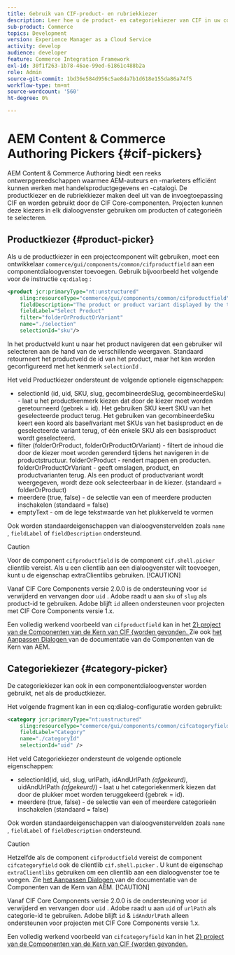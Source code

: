 ```yaml
---
title: Gebruik van CIF-product- en rubriekkiezer
description: Leer hoe u de product- en categoriekiezer van CIF in uw componenten voor klantenhandel gebruikt om auteurs en marketers te ondersteunen bij het efficiënt werken met product- en catalogusgegevens.
sub-product: Commerce
topics: Development
version: Experience Manager as a Cloud Service
activity: develop
audience: developer
feature: Commerce Integration Framework
exl-id: 30f1f263-1b78-46ae-99ed-61861c488b2a
role: Admin
source-git-commit: 1bd36e584d956c5ae8da7b1d618e155da86a74f5
workflow-type: tm+mt
source-wordcount: '560'
ht-degree: 0%

---
```


# AEM Content &amp; Commerce Authoring Pickers {#cif-pickers}

AEM Content &amp; Commerce Authoring biedt een reeks ontwerpgereedschappen waarmee AEM-auteurs en -marketers efficiënt kunnen werken met handelsproductgegevens en -catalogi. De productkiezer en de rubriekkiezer maken deel uit van de invoegtoepassing CIF en worden gebruikt door de CIF Core-componenten. Projecten kunnen deze kiezers in elk dialoogvenster gebruiken om producten of categorieën te selecteren.

## Productkiezer {#product-picker}

Als u de productkiezer in een projectcomponent wilt gebruiken, moet een ontwikkelaar `commerce/gui/components/common/cifproductfield` aan een componentdialoogvenster toevoegen. Gebruik bijvoorbeeld het volgende voor de instructie `cq:dialog` :

```xml
<product jcr:primaryType="nt:unstructured"
    sling:resourceType="commerce/gui/components/common/cifproductfield"
    fieldDescription="The product or product variant displayed by the teaser"
    fieldLabel="Select Product"
    filter="folderOrProductOrVariant"
    name="./selection"
    selectionId="sku"/>
```

In het productveld kunt u naar het product navigeren dat een gebruiker wil selecteren aan de hand van de verschillende weergaven. Standaard retourneert het productveld de id van het product, maar het kan worden geconfigureerd met het kenmerk `selectionId` .

Het veld Productkiezer ondersteunt de volgende optionele eigenschappen:

- selectionId (id, uid, SKU, slug, gecombineerdeSlug, gecombineerdeSku) - laat u het productkenmerk kiezen dat door de kiezer moet worden geretourneerd (gebrek = id). Het gebruiken SKU keert SKU van het geselecteerde product terug. Het gebruiken van gecombineerdeSku keert een koord als base#variant met SKUs van het basisproduct en de geselecteerde variant terug, of één enkele SKU als een basisproduct wordt geselecteerd.
- filter (folderOrProduct, folderOrProductOrVariant) - filtert de inhoud die door de kiezer moet worden gerenderd tijdens het navigeren in de productstructuur. folderOrProduct - rendert mappen en producten. folderOrProductOrVariant - geeft omslagen, product, en productvarianten terug. Als een product of productvariant wordt weergegeven, wordt deze ook selecteerbaar in de kiezer. (standaard = folderOrProduct)
- meerdere (true, false) - de selectie van een of meerdere producten inschakelen (standaard = false)
- emptyText - om de lege tekstwaarde van het plukkerveld te vormen

Ook worden standaardeigenschappen van dialoogvenstervelden zoals `name` , `fieldLabel` of `fieldDescription` ondersteund.

>[!CAUTION]
>
>Voor de component `cifproductfield` is de component `cif.shell.picker` clientlib vereist. Als u een clientlib aan een dialoogvenster wilt toevoegen, kunt u de eigenschap extraClientlibs gebruiken.
>[!CAUTION]
>
>Vanaf CIF Core Components versie 2.0.0 is de ondersteuning voor `id` verwijderd en vervangen door `uid` . Adobe raadt u aan `sku` of `slug` als product-id te gebruiken. Adobe blijft `id` alleen ondersteunen voor projecten met CIF Core Components versie 1.x.

Een volledig werkend voorbeeld van `cifproductfield` kan in het [ 2&rbrace; project van de Componenten van de Kern van CIF &lbrace;worden gevonden. ](https://github.com/adobe/aem-core-cif-components/blob/master/ui.apps/src/main/content/jcr_root/apps/core/cif/components/commerce/productteaser/v1/productteaser/_cq_dialog/.content.xml) Zie ook [ het Aanpassen Dialogen ](https://experienceleague.adobe.com/docs/experience-manager-core-components/using/developing/customizing.html#customizing-dialogs) van de documentatie van de Componenten van de Kern van AEM.

## Categoriekiezer {#category-picker}

De categoriekiezer kan ook in een componentdialoogvenster worden gebruikt, net als de productkiezer.

Het volgende fragment kan in een cq:dialog-configuratie worden gebruikt:

```xml
<category jcr:primaryType="nt:unstructured" 
    sling:resourceType="commerce/gui/components/common/cifcategoryfield" 
    fieldLabel="Category" 
    name="./categoryId" 
    selectionId="uid" />
```

Het veld Categoriekiezer ondersteunt de volgende optionele eigenschappen:

- selectionId(id, uid, slug, urlPath, idAndUrlPath _(afgekeurd)_, uidAndUrlPath _(afgekeurd)_) - laat u het categoriekenmerk kiezen dat door de plukker moet worden teruggekeerd (gebrek = id).
- meerdere (true, false) - de selectie van een of meerdere categorieën inschakelen (standaard = false)

Ook worden standaardeigenschappen van dialoogvenstervelden zoals `name` , `fieldLabel` of `fieldDescription` ondersteund.

>[!CAUTION]
>
>Hetzelfde als de component `cifproductfield` vereist de component `cifcategoryfield` ook de clientlib `cif.shell.picker` . U kunt de eigenschap `extraClientlibs` gebruiken om een clientlib aan een dialoogvenster toe te voegen. Zie [ het Aanpassen Dialogen ](https://experienceleague.adobe.com/docs/experience-manager-core-components/using/developing/customizing.html#customizing-dialogs) van de documentatie van de Componenten van de Kern van AEM.
>[!CAUTION]
>
>Vanaf CIF Core Components versie 2.0.0 is de ondersteuning voor `id` verwijderd en vervangen door `uid` . Adobe raadt u aan `uid` of `urlPath` als categorie-id te gebruiken. Adobe blijft `id` &amp; `idAndUrlPath` alleen ondersteunen voor projecten met CIF Core Components versie 1.x.

Een volledig werkend voorbeeld van `cifcategoryfield` kan in het [ 2&rbrace; project van de Componenten van de Kern van CIF &lbrace;worden gevonden.](https://github.com/adobe/aem-core-cif-components/blob/master/ui.apps/src/main/content/jcr_root/apps/core/cif/components/commerce/featuredcategorylist/v1/featuredcategorylist/_cq_dialog/.content.xml)
